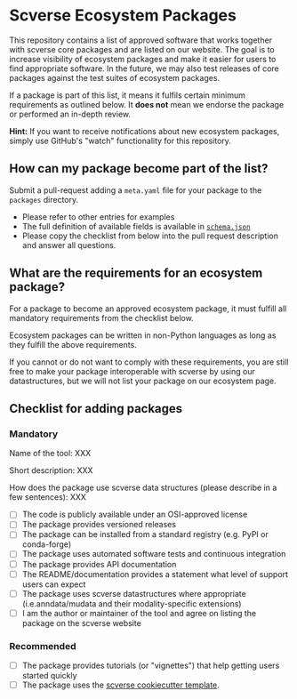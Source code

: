 # Scverse Ecosystem Packages

This repository contains a list of approved software that works together with
scverse core packages and are listed on our website. The goal is to increase
visibility of ecosystem packages and make it easier for users to find
appropriate software. In the future, we may also test releases of core packages against
the test suites of ecosystem packages.

If a package is part of this list, it means it fulfils certain minimum requirements
as outlined below. It **does not** mean we endorse the package or performed an in-depth
review.

**Hint:** If you want to receive notifications about new ecosystem packages, simply
use GitHub's "watch" functionality for this repository.

## How can my package become part of the list?

Submit a pull-request adding a `meta.yaml` file for your package to the `packages` directory.

-   Please refer to other entries for examples
-   The full definition of available fields is available in [`schema.json`](schema.json)
-   Please copy the checklist from below into the pull request description and answer all questions.

## What are the requirements for an ecosystem package?

For a package to become an approved ecosystem package, it must fulfill all mandatory requirements from the checklist
below.

Ecosystem packages can be written in non-Python languages as long as they fulfill the above requirements.

If you cannot or do not want to comply with these requirements, you are still
free to make your package interoperable with scverse by using our datastructures,
but we will not list your package on our ecosystem page.

## Checklist for adding packages

### Mandatory

Name of the tool: XXX

Short description: XXX

How does the package use scverse data structures (please describe in a few sentences): XXX

-   [ ] The code is publicly available under an OSI-approved license
-   [ ] The package provides versioned releases
-   [ ] The package can be installed from a standard registry (e.g. PyPI or conda-forge)
-   [ ] The package uses automated software tests and continuous integration
-   [ ] The package provides API documentation
-   [ ] The README/documentation provides a statement what level of support users can expect
-   [ ] The package uses scverse datastructures where appropriate (i.e.anndata/mudata and their modality-specific extensions)
-   [ ] I am the author or maintainer of the tool and agree on listing the package on the scverse website

### Recommended

-   [ ] The package provides tutorials (or "vignettes") that help getting users started quickly
-   [ ] The package uses the [scverse cookiecutter template](https://github.com/scverse/cookiecutter-scverse).
